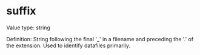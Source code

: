 # suffix

Value type: string

Definition: String following the final '_' in a filename and preceding the '.' of the extension. Used to identify datafiles primarily.
